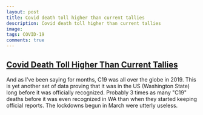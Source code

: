 ```yaml
---
layout: post
title: Covid death toll higher than current tallies
description: Covid death toll higher than current tallies
image: 
tags: COVID-19
comments: true
---
```


[Covid Death Toll Higher Than Current Tallies](https://www.seattletimes.com/seattle-news/health/washington-states-actual-coronavirus-death-toll-may-be-higher-than-current-tallies-health-officials-say/)
----------------------------------------------------------------------------------------------------------------------------------------------------------------------------------------------------------------------------

And as I've been saying for months, C19 was all over the globe in 2019.
This is yet another set of data proving that it was in the US
(Washington State) long before it was officially recognized. Probably 3
times as many "C19" deaths before it was even recognized in WA than when
they started keeping official reports. The lockdowns begun in March were
utterly useless.
